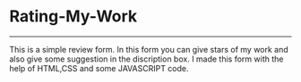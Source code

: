 # Rating-My-Work
<hr>
<p>This is a simple review form. In this form you can give  stars of my work and also give some suggestion in the discription box.
I made this form with the help of HTML,CSS and some JAVASCRIPT code.</p>
